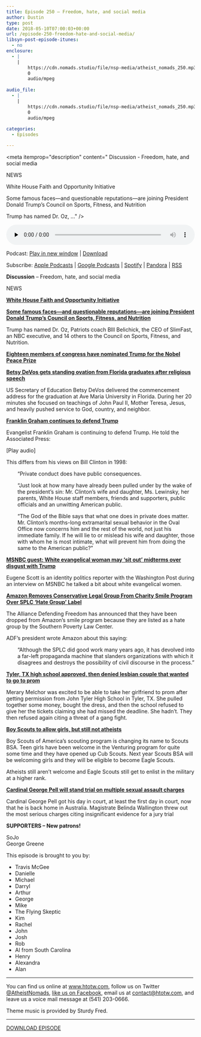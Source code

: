 ```yaml
---
title: Episode 250 – Freedom, hate, and social media
author: Dustin
type: post
date: 2018-05-10T07:00:03+00:00
url: /episode-250-freedom-hate-and-social-media/
libsyn-post-episode-itunes:
  - no
enclosure:
  - |
    |
        https://cdn.nomads.studio/file/nsp-media/atheist_nomads_250.mp3
        0
        audio/mpeg
        
audio_file:
  - |
    |
        https://cdn.nomads.studio/file/nsp-media/atheist_nomads_250.mp3
        0
        audio/mpeg
        
categories:
  - Episodes

---
```

<div itemscope itemtype="http://schema.org/AudioObject">
  <meta itemprop="name" content="Episode 250 &#8211; Freedom, hate, and social media" />
  
  <meta itemprop="uploadDate" content="2018-05-10T01:00:03-06:00" />
  
  <meta itemprop="encodingFormat" content="audio/mpeg" />
  
  <meta itemprop="description" content="
Discussion - Freedom, hate, and social media

NEWS

White House Faith and Opportunity Initiative

Some famous faces—and questionable reputations—are joining President Donald Trump’s Council on Sports, Fitness, and Nutrition

Trump has named Dr. Oz, ..." />
  
  <meta itemprop="contentUrl" content="https://dts.podtrac.com/redirect.mp3/cdn.nomads.studio/file/nsp-media/atheist_nomads_250.mp3" />
  </p> 
  
  <div class="powerpress_player" id="powerpress_player_8513">
    <audio class="wp-audio-shortcode" id="audio-1730-257" preload="none" style="width: 100%;" controls="controls"><source type="audio/mpeg" src="https://dts.podtrac.com/redirect.mp3/cdn.nomads.studio/file/nsp-media/atheist_nomads_250.mp3?_=257" /><a href="https://dts.podtrac.com/redirect.mp3/cdn.nomads.studio/file/nsp-media/atheist_nomads_250.mp3">https://dts.podtrac.com/redirect.mp3/cdn.nomads.studio/file/nsp-media/atheist_nomads_250.mp3</a></audio>
  </div>
</div>

<p class="powerpress_links powerpress_links_mp3">
  Podcast: <a href="https://dts.podtrac.com/redirect.mp3/cdn.nomads.studio/file/nsp-media/atheist_nomads_250.mp3" class="powerpress_link_pinw" target="_blank" title="Play in new window" onclick="return powerpress_pinw('https://htotw.com/?powerpress_pinw=1730-podcast');" rel="nofollow">Play in new window</a> | <a href="https://dts.podtrac.com/redirect.mp3/cdn.nomads.studio/file/nsp-media/atheist_nomads_250.mp3" class="powerpress_link_d" title="Download" rel="nofollow" download="atheist_nomads_250.mp3">Download</a>
</p>

<p class="powerpress_links powerpress_subscribe_links">
  Subscribe: <a href="https://podcasts.apple.com/us/podcast/humanists-take-on-the-world/id530050098?mt=2&ls=1" class="powerpress_link_subscribe powerpress_link_subscribe_itunes" target="_blank" title="Subscribe on Apple Podcasts" rel="nofollow">Apple Podcasts</a> | <a href="https://www.google.com/podcasts?feed=aHR0cDovL2F0aGVpc3Rub21hZHMubGlic3luLmNvbS9yc3M%3D" class="powerpress_link_subscribe powerpress_link_subscribe_googleplay" target="_blank" title="Subscribe on Google Podcasts" rel="nofollow">Google Podcasts</a> | <a href="https://open.spotify.com/show/3LzK2xZGike6Tc1GEMtMbr?si=LieN9SNuTpq96smuaUsH8A" class="powerpress_link_subscribe powerpress_link_subscribe_spotify" target="_blank" title="Subscribe on Spotify" rel="nofollow">Spotify</a> | <a href="https://www.pandora.com/podcast/atheist-nomads/PC:10122?corr=62071012&part=ug" class="powerpress_link_subscribe powerpress_link_subscribe_pandora" target="_blank" title="Subscribe on Pandora" rel="nofollow">Pandora</a> | <a href="https://htotw.com/feed/podcast/" class="powerpress_link_subscribe powerpress_link_subscribe_rss" target="_blank" title="Subscribe via RSS" rel="nofollow">RSS</a>
</p>

  
**Discussion** &#8211; Freedom, hate, and social media

NEWS

<a href="https://www.secular.org/news/white-house-sets-office-rubber-stamp-religious-rights-agenda" target="_blank" rel="noopener"><b>White House Faith and Opportunity Initiative<b></b></b></a>

<a href="https://www.thedailybeast.com/trump-to-appoint-dr-oz-bill-belichick-to-health-council" target="_blank" rel="noopener"><b>Some famous faces—and questionable reputations—are joining President Donald Trump’s Council on Sports, Fitness, and Nutrition</b></a>

Trump has named Dr. Oz, Patriots coach BIll Belichick, the CEO of SlimFast, an NBC executive, and 14 others to the Council on Sports, Fitness, and Nutrition.

<a href="https://www.theguardian.com/us-news/2018/may/02/donald-trump-nobel-peace-prize" target="_blank" rel="noopener"><b>Eighteen members of congress have nominated Trump for the Nobel Peace Prize</b></a>

<a href="on.ktvb.com/2JTGYqj" target="_blank" rel="noopener"><b>Betsy DeVos gets standing ovation from Florida graduates after religious speech</b></a>

US Secretary of Education Betsy DeVos delivered the commencement address for the graduation at Ave Maria University in Florida. During her 20 minutes she focused on teachings of John Paul II, Mother Teresa, Jesus, and heavily pushed service to God, country, and neighbor.

<a href="https://www.rawstory.com/2018/05/evangelist-franklin-graham-defends-trumps-adultery-stormy-daniels-extramarital-affairs-nobodys-business/" target="_blank" rel="noopener"><b>Franklin Graham continues to defend Trump</b></a>

Evangelist Franklin Graham is continuing to defend Trump. He told the Associated Press:

[Play audio]

This differs from his views on Bill Clinton in 1998:

<p style="padding-left: 30px;">
  &#8220;Private conduct does have public consequences.
</p>

<p style="padding-left: 30px;">
  &#8220;Just look at how many have already been pulled under by the wake of the president’s sin: Mr. Clinton’s wife and daughter, Ms. Lewinsky, her parents, White House staff members, friends and supporters, public officials and an unwitting American public.
</p>

<p style="padding-left: 30px;">
  &#8220;The God of the Bible says that what one does in private does matter. Mr. Clinton’s months-long extramarital sexual behavior in the Oval Office now concerns him and the rest of the world, not just his immediate family. If he will lie to or mislead his wife and daughter, those with whom he is most intimate, what will prevent him from doing the same to the American public?&#8221;
</p>

<a href="https://www.rawstory.com/2018/05/msnbc-guest-white-evangelical-woman-may-sit-midterms-disgust-trump/" target="_blank" rel="noopener"><b>MSNBC guest: White evangelical woman may ‘sit out’ midterms over disgust with Trump<b></b></b></a>

Eugene Scott is an identity politics reporter with the Washington Post during an interview on MSNBC he talked a bit about white evangelical women.

<a href="https://www.christianpost.com/news/amazon-removes-conservative-legal-group-charity-smile-program-splc-hate-group-label-223667/" target="_blank" rel="noopener"><b>Amazon Removes Conservative Legal Group From Charity Smile Program Over SPLC &#8216;Hate Group&#8217; Label</b></a>

The Alliance Defending Freedom has announced that they have been dropped from Amazon’s smile program because they are listed as a hate group by the Southern Poverty Law Center.

ADF’s president wrote Amazon about this saying:

<p style="padding-left: 30px;">
  &#8220;Although the SPLC did good work many years ago, it has devolved into a far-left propaganda machine that slanders organizations with which it disagrees and destroys the possibility of civil discourse in the process.&#8221;
</p>

<a href="https://www.lgbtqnation.com/2018/05/texas-high-school-wont-let-lesbian-couple-attend-prom-together/" target="_blank" rel="noopener"><b>Tyler, TX high school approved, then denied lesbian couple that wanted to go to prom</b></a>

Merary Melchor was excited to be able to take her girlfriend to prom after getting permission from John Tyler High School in Tyler, TX. She pulled together some money, bought the dress, and then the school refused to give her the tickets claiming she had missed the deadline. She hadn’t. They then refused again citing a threat of a gang fight.

<a href="https://www.npr.org/sections/thetwo-way/2018/05/02/607678097/boy-scouts-changing-name-to-scouts-bsa-as-girls-welcomed-into-program" target="_blank" rel="noopener"><b>Boy Scouts to allow girls, but still not atheists</b></a>

Boy Scouts of America’s scouting program is changing its name to Scouts BSA. Teen girls have been welcome in the Venturing program for quite some time and they have opened up Cub Scouts. Next year Scouts BSA will be welcoming girls and they will be eligible to become Eagle Scouts.

Atheists still aren’t welcome and Eagle Scouts still get to enlist in the military at a higher rank.

<a href="https://www.smh.com.au/national/victoria/cardinal-george-pell-to-stand-trial-on-historical-sex-assault-charges-20180501-p4zckv.html" target="_blank" rel="noopener"><b>Cardinal George Pell will stand trial on multiple sexual assault charges</b></a>

Cardinal George Pell got his day in court, at least the first day in court, now that he is back home in Australia. Magistrate Belinda Wallington threw out the most serious charges citing insignificant evidence for a jury trial

**SUPPORTERS &#8211; New patrons!**

SoJo  
George Greene

This episode is brought to you by:

* Travis McGee  
* Danielle  
* Michael  
* Darryl  
* Arthur  
* George  
* Mike  
* The Flying Skeptic  
* Kim  
* Rachel  
* John  
* Josh  
* Rob  
* Al from South Carolina  
* Henry  
* Alexandra  
* Alan

<hr width="500" />

You can find us online at <a href="https://www.htotw.com/" target="_blank" rel="noopener">www.htotw.com</a>, follow us on Twitter <a href="https://twitter.com/AtheistNomads" target="_blank" rel="noopener">@AtheistNomads</a>, <a href="https://htotw.com/facebook" target="_blank" rel="noopener">like us on Facebook</a>, email us at <contact@htotw.com>, and leave us a voice mail message at (541) 203-0666.

Theme music is provided by Sturdy Fred.

<hr width="”500”" />

[DOWNLOAD EPISODE][1]

 [1]: https://dts.podtrac.com/redirect.mp3/cdn.nomads.studio/file/nsp-media/atheist_nomads_250.mp3